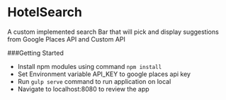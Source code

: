 # HotelSearch
A custom implemented search Bar that will pick and display suggestions from Google Places API and Custom API

###Getting Started
* Install npm modules using command ```npm install```
* Set Environment variable API_KEY to google places api key
* Run ```gulp serve``` command to run application on local
* Navigate to localhost:8080 to review the app
